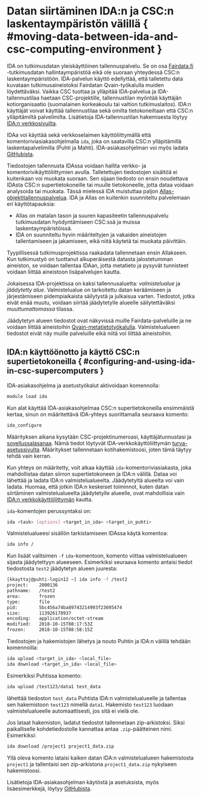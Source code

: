 # Datan siirtäminen IDA:n ja CSC:n laskentaympäristön välillä { #moving-data-between-ida-and-csc-computing-environment }

IDA on tutkimusdatan yleiskäyttöinen tallennuspalvelu. Se on osa
[Fairdata.fi]( https://www.fairdata.fi/) -tutkimusdatan hallintaympäristöä
eikä ole suoraan yhteydessä CSC:n laskentaympäristöön. IDA-palvelun käyttö
edellyttää, että talletettu data kuvataan tutkimusaineistoksi Fairdatan
Qvain-työkalulla muiden löydettäväksi. Vaikka CSC tuottaa ja ylläpitää
IDA-palvelua ja IDA-tallennustilaa haetaan CSC-projektille, tallennustilan
myöntää käyttäjän kotiorganisaatio (suomalainen korkeakoulu tai valtion
tutkimuslaitos). IDA:n käyttäjät voivat käyttää tallennustilaa sekä omilta
tietokoneiltaan että CSC:n ylläpitämiltä palvelimilta. Lisätietoja
IDA-tallennustilan hakemisesta löytyy
[IDA:n verkkosivuilta](https://www.fairdata.fi/en/ida/).

IDAa voi käyttää sekä verkkoselaimen käyttöliittymällä että
komentoriviasiakasohjelmalla `ida`, joka on saatavilla CSC:n ylläpitämillä
laskentapalvelimilla (Puhti ja Mahti). IDA-asiakasohjelman voi myös ladata
[GitHubista](https://github.com/CSCfi/fairdata-ida-v3/tree/master/cli).

Tiedostojen tallennusta IDAssa voidaan hallita verkko- ja
komentorivikäyttöliittymien avulla. Talletettujen tiedostojen sisältöä ei
kuitenkaan voi muokata suoraan. Sen sijaan tiedosto on ensin noudettava IDAsta
CSC:n supertietokoneille tai muulle tietokoneelle, jotta dataa voidaan
analysoida tai muokata. Tässä mielessä IDA muistuttaa paljon
[Allas-objektitallennuspalvelua](../Allas/introduction.md). IDA ja Allas on
kuitenkin suunniteltu palvelemaan eri käyttötapauksia:

* Allas on matalan tason ja suuren kapasiteetin tallennuspalvelu tutkimusdatan
  hyödyntämiseen CSC:ssä ja muissa laskentaympäristöissä.
* IDA on suunniteltu hyvin määriteltyjen ja vakaiden aineistojen tallentamiseen
  ja jakamiseen, eikä niitä käytetä tai muokata päivittäin.

Tyypillisessä tutkimusprojektissa raakadata tallennetaan ensin Allakseen. Kun
tutkimustyö on tuottanut alkuperäisestä datasta jalostetumman aineiston, se
voidaan tallentaa IDAan, jotta metatieto ja pysyvät tunnisteet voidaan liittää
aineistoon lisäpalvelujen kautta.

Jokaisessa IDA-projektissa on kaksi tallennusaluetta: _valmistelualue_ ja
_jäädytetty alue_. Valmistelualue on tarkoitettu datan keräämiseen ja
järjestämiseen pidempiaikaista säilytystä ja julkaisua varten. Tiedostot, jotka
eivät enää muutu, voidaan siirtää jäädytetylle alueelle säilytettäväksi
_muuttumattomassa_ tilassa.

Jäädytetyn alueen tiedostot ovat näkyvissä muille Fairdata-palveluille ja ne
voidaan liittää aineistoihin
[Qvain-metatietotyökalulla](https://www.fairdata.fi/en/qvain/).
Valmistelualueen tiedostot eivät näy muille palveluille eikä niitä voi liittää
aineistoihin.

## IDA:n käyttöönotto ja käyttö CSC:n supertietokoneilla { #configuring-and-using-ida-in-csc-supercomputers }

IDA-asiakasohjelma ja asetustyökalut aktivoidaan komennolla:

```bash
module load ida
```

Kun alat käyttää IDA-asiakasohjelmaa CSC:n supertietokoneilla ensimmäistä
kertaa, sinun on määritettävä IDA-yhteys suorittamalla seuraava komento:

```bash
ida_configure
```

Määrityksen aikana kysytään CSC-projektinumeroasi, käyttäjätunnustasi ja
[sovellussalasanaa](https://www.fairdata.fi/en/ida/user-guide/#app-passwords).
Nämä tiedot löytyvät IDA-verkkokäyttöliittymän
[turva-asetussivulta](https://ida.fairdata.fi/settings/user). Määritykset
tallennetaan kotihakemistoosi, joten tämä täytyy tehdä vain kerran.

Kun yhteys on määritetty, voit alkaa käyttää `ida`-komentoriviasiakasta, joka
mahdollistaa datan siirron supertietokoneen ja IDA:n välillä. Dataa voi
lähettää ja ladata IDA:n valmistelualueelta. Jäädytetyltä alueelta voi vain
ladata. Huomaa, että jotkin IDA:n keskeiset toiminnot, kuten datan siirtäminen
valmistelualueelta jäädytetylle alueelle, ovat mahdollisia vain
[IDA:n verkkokäyttöliittymän](https://ida.fairdata.fi) kautta.

`ida`-komentojen perussyntaksi on:

```bash
ida <task> [options] <target_in_ida> <target_in_puhti>
```

Valmistelualueesi sisällön tarkistamiseen IDAssa käytä komentoa:

```bash
ida info /
```

Kun lisäät valitsimen `-f` `ida`-komentoon, komento viittaa valmistelualueen
sijasta jäädytettyyn alueeseen. Esimerkiksi seuraava komento antaisi tiedot
tiedostosta `test2` jäädytetyn alueen juuresta:

```bash
[kkayttaj@puhti-login12 ~] ida info -f /test2
project:    2000136
pathname:   /test2
area:       frozen
type:       file
pid:        5bc456a74ba89743214993f23695474
size:       113926178937
encoding:   application/octet-stream
modified:   2018-10-15T08:17:53Z
frozen:     2018-10-15T08:58:15Z
```

Tiedostojen ja hakemistojen lähetys ja nouto Puhtin ja IDA:n välillä tehdään
komennoilla:

```bash
ida upload <target_in_ida> <local_file>
ida download <target_in_ida> <local_file> 
```

Esimerkiksi Puhtissa komento:

```bash
ida upload /test123/data1 test_data
```

lähettää tiedoston `test_data` Puhtista IDA:n valmistelualueelle ja tallentaa
sen hakemistoon `test123` nimellä `data1`. Hakemisto `test123` luodaan
valmistelualueelle automaattisesti, jos sitä ei vielä ole.

Jos lataat hakemiston, ladatut tiedostot tallennetaan zip-arkistoksi. Siksi
paikalliselle kohdetiedostolle kannattaa antaa `.zip`-päätteinen nimi.
Esimerkiksi:

```bash
ida download /project1 project1_data.zip
```

Yllä oleva komento lataisi kaiken datan IDA:n valmistelualueen hakemistosta
`project1` ja tallentaisi sen zip-arkistona `project1_data.zip` nykyiseen
hakemistoosi.

Lisätietoja IDA-asiakasohjelman käytöstä ja asetuksista, myös lisäesimerkkejä,
löytyy
[GitHubista](https://github.com/CSCfi/fairdata-ida-v3/tree/master/cli).